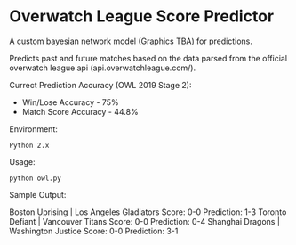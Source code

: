 # Overwatch League Score Predictor

A custom bayesian network model (Graphics TBA) for predictions.

Predicts past and future matches based on the data parsed from the official overwatch league api (api.overwatchleague.com/).


Currect Prediction Accuracy (OWL 2019 Stage 2): 

   - Win/Lose Accuracy - 75% 
   - Match Score Accuracy - 44.8%

Environment: 

    Python 2.x

Usage: 

    python owl.py

Sample Output:
   
   Boston Uprising         |   Los Angeles Gladiators     Score: 0-0 Prediction: 1-3 
   Toronto Defiant         |   Vancouver Titans           Score: 0-0 Prediction: 0-4 
   Shanghai Dragons        |   Washington Justice         Score: 0-0 Prediction: 3-1 

